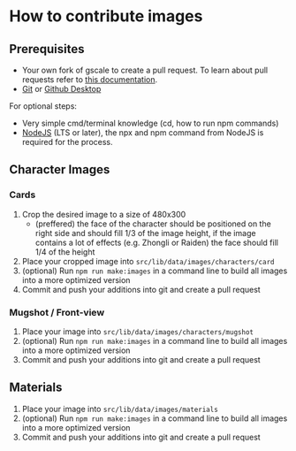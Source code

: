 # How to contribute images

## Prerequisites

- Your own fork of gscale to create a pull request. To learn about pull requests refer to [this documentation](https://docs.github.com/en/pull-requests/collaborating-with-pull-requests/getting-started/about-collaborative-development-models).
- [Git](https://git-scm.com/) or [Github Desktop](https://desktop.github.com/)

For optional steps:

- Very simple cmd/terminal knowledge (cd, how to run npm commands)
- [NodeJS](https://nodejs.org) (LTS or later), the npx and npm command from NodeJS is required for the process.

## Character Images

### Cards

1. Crop the desired image to a size of 480x300
   - (preffered) the face of the character should be positioned on the right side and should fill 1/3 of the image height, if the image contains a lot of effects (e.g. Zhongli or Raiden) the face should fill 1/4 of the height
2. Place your cropped image into `src/lib/data/images/characters/card`
3. (optional) Run `npm run make:images` in a command line to build all images into a more optimized version
4. Commit and push your additions into git and create a pull request

### Mugshot / Front-view

1. Place your image into `src/lib/data/images/characters/mugshot`
2. (optional) Run `npm run make:images` in a command line to build all images into a more optimized version
3. Commit and push your additions into git and create a pull request

## Materials

1. Place your image into `src/lib/data/images/materials`
2. (optional) Run `npm run make:images` in a command line to build all images into a more optimized version
3. Commit and push your additions into git and create a pull request
